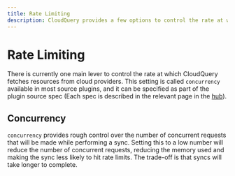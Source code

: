 ```yaml
---
title: Rate Limiting
description: CloudQuery provides a few options to control the rate at which resources are fetched from cloud providers.
---
```


# Rate Limiting

There is currently one main lever to control the rate at which CloudQuery fetches resources from cloud providers. This setting is called `concurrency` available in most source plugins, and it can be specified as part of the plugin source spec (Each spec is described in the relevant page in the [hub](https://hub.cloudquery.io/)). 

## Concurrency

`concurrency` provides rough control over the number of concurrent requests that will be made while performing a sync. Setting this to a low number will reduce the number of concurrent requests, reducing the memory used and making the sync less likely to hit rate limits. The trade-off is that syncs will take longer to complete.
